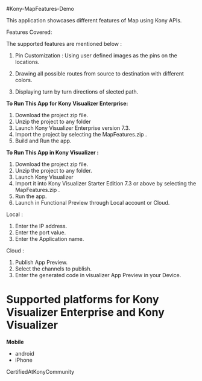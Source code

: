 #Kony-MapFeatures-Demo

This application showcases different features of Map using Kony APIs.

Features Covered: 

The supported features are mentioned below :

  1. Pin Customization : Using user defined images as the pins on the locations.

  2. Drawing all possible routes from source to destination with different colors.

  3. Displaying turn by turn directions of slected path.

**To Run This App for Kony Visualizer Enterprise:**

1. Download the project zip file.
2. Unzip the project to any folder
3. Launch Kony Visualizer Enterprise version 7.3.
4. Import the project by selecting the MapFeatures.zip .
5. Build and Run the app.

**To Run This App in Kony Visualizer :**

1. Download the project zip file.
2. Unzip the project to any folder.
3. Launch Kony Visualizer
4. Import it into Kony Visualizer Starter Edition 7.3 or above by selecting the MapFeatures.zip .
5. Run the app.
6. Launch in Functional Preview through Local account or Cloud.

Local :

1. Enter the IP address.
2. Enter the port value.
3. Enter the Application name.

Cloud :

1. Publish App Preview.
2. Select the channels to publish.
3. Enter the generated code in visualizer App Preview in your Device.




# Supported platforms for Kony Visualizer Enterprise and Kony Visualizer
**Mobile**
 * android
 * iPhone
 
CertifiedAtKonyCommunity

